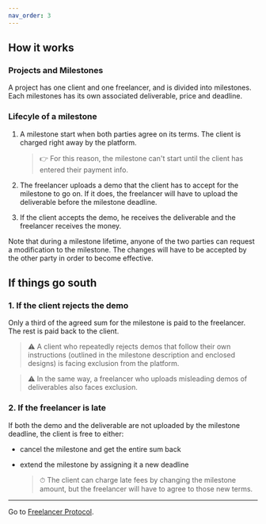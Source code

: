 ```yaml
---
nav_order: 3
---
```


## How it works

### Projects and Milestones

A project has one client and one freelancer, and is divided into milestones. Each milestones has its own associated deliverable, price and deadline.

 <!-- The project is divided into one or more milestones.
Each milestone  -->

### Lifecyle of a milestone

1. A milestone start when both parties agree on its terms. The client is charged right away by the platform.

   > 👉 For this reason, the milestone can't start until the client has entered their payment info.

2. The freelancer uploads a demo that the client has to accept for the milestone to go on. If it does, the freelancer will have to upload the deliverable before the milestone deadline.

3. If the client accepts the demo, he receives the deliverable and the freelancer receives the money.

Note that during a milestone lifetime, anyone of the two parties can request a modification to the milestone. The changes will have to be accepted by the other party in order to become effective.

## If things go south

### 1. If the client rejects the demo

Only a third of the agreed sum for the milestone is paid to the freelancer. The rest is paid back to the client.

> ⚠️ A client who repeatedly rejects demos that follow their own instructions (outlined in the milestone description and enclosed designs) is facing exclusion from the platform.

> ⚠️ In the same way, a freelancer who uploads misleading demos of deliverables also faces exclusion.

### 2. If the freelancer is late

If both the demo and the deliverable are not uploaded by the milestone deadline, the client is free to either:

- cancel the milestone and get the entire sum back
- extend the milestone by assigning it a new deadline

  > ⏱ The client can charge late fees by changing the milestone amount, but the freelancer will have to agree to those new terms.

---

Go to [Freelancer Protocol](https://www.freelancerprotocol.com/).
